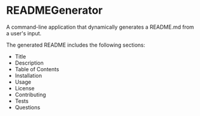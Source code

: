 # READMEGenerator

A command-line application that dynamically generates a README.md from a user's input.

The generated README includes the following sections: 
  * Title
  * Description
  * Table of Contents
  * Installation
  * Usage
  * License
  * Contributing
  * Tests
  * Questions